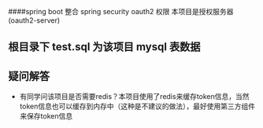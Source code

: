 ####spring boot 整合 spring security oauth2 权限
本项目是授权服务器(oauth2-server)

## 根目录下 test.sql 为该项目 mysql 表数据

## 疑问解答
* 有同学问该项目是否需要redis？本项目使用了redis来缓存token信息，当然token信息也可以缓存到内存中（这种是不建议的做法），最好使用第三方组件来保存token信息
